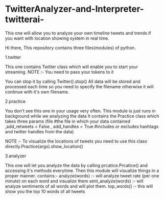 # TwitterAnalyzer-and-Interpreter-twitterai-
This one will allow you to analyze your own timeline tweets and trends if you want with location showing system in real time.

Hi there,
This repository contains three files(modules) of python.

1.twitter

This one contains Twitter class which will enable you to start your streaming.
NOTE :- You need to pass your tokens to it

You can stop it by calling Twitter().stop()
All data will be stored and processed each time so you need to specify the filename otherwise it will continue with it's own filename.

2.practice

You don't see this one in your usage very often. This module is just runs in background while we analyzing the data
It contains the Practice class which takes three params
(file #the file in which your data contained ,add_retweets = False , add_handles = True #includes or excludes hashtags and twitter handles from the data)

NOTE :- To visualize the locations of tweets you need to use this class directly.Practice(args).show_location()

3.analyzer

This one will let you analyze the data by calling prcatice.Prcatice() and accessing it's methods everytime. Then this module will visualize things in a proper manner.
contains:-
analyze(words) :- will analyze tweet rate (per one minute) on each word and visualize them
sent_analyze(words) :- will analyze sentiments of all words and will plot them.
top_words() :- this will show you the top 10 words of all tweets
